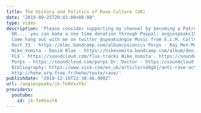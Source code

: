 ```yaml
---
title: The History and Politics of Rave Culture (UK)
date: "2019-09-25T20:43:00+08:00"
type: video
description: 'Please consider supporting my channel by becoming a Patron at: https://www.patreon.com/angiespeaks.
  OR.... you can make a one time donation through Paypal: angiespeaks15@gmail.com
  Come hang out with me on twitter @speaksangie Music from E.L.M. Collective FLX -
  Oort 33 - https://elmc.bandcamp.com/album/psionics Porps - Ray Men-Mofo - https://elmc.bandcamp.com/album/nature-of-chaos-vol-1
  Nike_Vomita - Denim Blue - https://nikevomita.bandcamp.com/album/denimblue-adipem-fex-series-sngl1-rmx
  FLX - https://soundcloud.com/flux-tracks Nike_Vomita - https://soundcloud.com/nike_vomita
  Porps - https://soundcloud.com/porps Dr. Doctor - https://soundcloud.com/dr-doctor
  Bibliography: https://www.vice.com/en_uk/article/vd8gbj/anti-rave-act-protests-20th-anniversary-204
  http://hehe.org.free.fr/hehe/texte/rave/'
publishdate: "2018-12-16T22:38:46.000Z"
url: /angiespeaks/jk-Te0VxvYA/
providers:
  youtube:
    id: jk-Te0VxvYA
---
```

